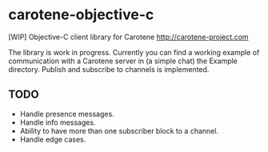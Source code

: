 # carotene-objective-c

[WIP] Objective-C client library for Carotene http://carotene-project.com

The library is work in progress.
Currently you can find a working example of communication with a Carotene server in (a simple chat) the Example directory.
Publish and subscribe to channels is implemented.

## TODO 

* Handle presence messages.
* Handle info messages.
* Ability to have more than one subscriber block to a channel.
* Handle edge cases.
